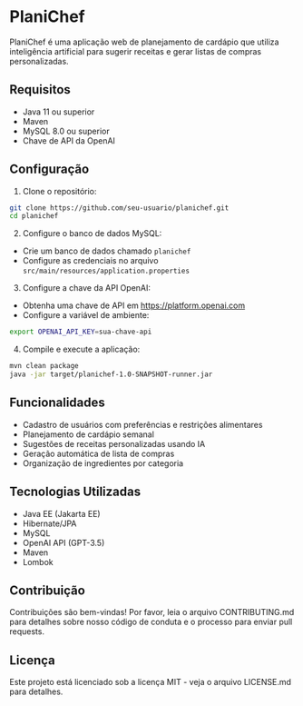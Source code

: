 # PlaniChef

PlaniChef é uma aplicação web de planejamento de cardápio que utiliza inteligência artificial para sugerir receitas e gerar listas de compras personalizadas.

## Requisitos

- Java 11 ou superior
- Maven
- MySQL 8.0 ou superior
- Chave de API da OpenAI

## Configuração

1. Clone o repositório:
```bash
git clone https://github.com/seu-usuario/planichef.git
cd planichef
```

2. Configure o banco de dados MySQL:
- Crie um banco de dados chamado `planichef`
- Configure as credenciais no arquivo `src/main/resources/application.properties`

3. Configure a chave da API OpenAI:
- Obtenha uma chave de API em https://platform.openai.com
- Configure a variável de ambiente:
```bash
export OPENAI_API_KEY=sua-chave-api
```

4. Compile e execute a aplicação:
```bash
mvn clean package
java -jar target/planichef-1.0-SNAPSHOT-runner.jar
```

## Funcionalidades

- Cadastro de usuários com preferências e restrições alimentares
- Planejamento de cardápio semanal
- Sugestões de receitas personalizadas usando IA
- Geração automática de lista de compras
- Organização de ingredientes por categoria

## Tecnologias Utilizadas

- Java EE (Jakarta EE)
- Hibernate/JPA
- MySQL
- OpenAI API (GPT-3.5)
- Maven
- Lombok

## Contribuição

Contribuições são bem-vindas! Por favor, leia o arquivo CONTRIBUTING.md para detalhes sobre nosso código de conduta e o processo para enviar pull requests.

## Licença

Este projeto está licenciado sob a licença MIT - veja o arquivo LICENSE.md para detalhes. 